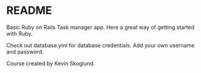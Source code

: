 # README

Basic Ruby on Rails Task manager app.
Here a great way of getting started with Ruby.

Check out database.yml for database credentials.
Add your own username and password.

Course created by Kevin Skoglund.
